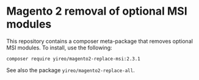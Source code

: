 # Magento 2 removal of optional MSI modules
This repository contains a composer meta-package that removes optional MSI modules. To install, use the following:

    composer require yireo/magento2-replace-msi:2.3.1
    
See also the package `yireo/magento2-replace-all`.
